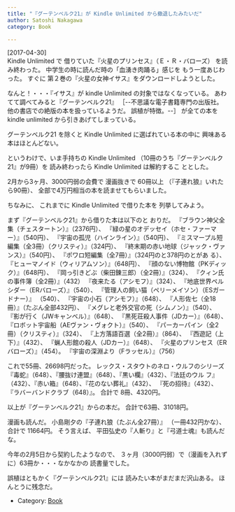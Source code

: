 ```yaml
---
title: "『グーテンベルク21』が Kindle Unlimited から撤退したみたいだ"
author: Satoshi Nakagawa
category: Book

---
```


[2017-04-30]  
 Kindle Unlimited で
借りていた『火星のプリンセス』（Ｅ・Ｒ・バローズ）
を読み終わった。
中学生の時に読んだ時の「血湧き肉踊る」感じを
もう一度あじわった。
すぐに
第２巻の『火星の女神イサス』をダウンロードしようとした。

 なんと！・・・『イサス』が
kindle Unlimited の対象ではなくなっている。
あわてて調べてみると『グーテンベルク21』
［--不思議な電子書籍専門の出版社。
他の書店での絶版の本を扱っているようだ。
誤植が特徴。--］ が全ての本を kindle unlimited
から引きあげてしまっている。

 グーテンベルク21 を除くと
Kindle Unlimited に選ばれている本の中に
興味ある本はほとんどない。

 というわけで、いま手持ちの Kindle Unlimited
（10冊のうち『グーテンベルク21』が9冊）を
読み終わったら Kindle Unlimited は解約するこ
ととした。

 2月から3ヶ月、3000円弱の会費で
漫画抜きで 60冊以上
（『子連れ狼』いれたら90冊）、
全部で4万円相当の本を読ませてもらいました。

<!--more-->

 ちなみに、
これまでに Kindle Unlimited で借りた本を
列挙してみよう。

 まず『グーテンベルク21』から借りた本は以下のと
おりだ。
『ブラウン神父全集（チェスタートン）』（2376円）、
『緑の星のオデッセイ（ホセ・ファーマー）』（540円）、
『宇宙の孤児（ハインライン）』（540円）、
『ミスマープル短編集（全3冊）（クリスティ）』（324円）、
『終末期の赤い地球（ジャック・ヴァンス）』（540円）、
『ポワロ短編集（全7冊）』（324円のと378円のとがあ
る）、
『ヒューマノイド（ウィリアムソン）』（648円）、
『顔のない博物館（PKディック）』（648円）、
『岡っ引きどぶ（柴田錬三郎）（全2冊）』（324）、
『クィン氏の事件簿（全2冊）』（432）
『夜来たる（アシモフ）』（324）、
『地底世界ペルシダー（ERバローズ）』（540）、
『管理人の飼い猫（ペリーメイソン）（ESガードナー）』
（540）、
『宇宙の小石（アシモフ）』（648）、
『人形佐七（全18冊）』（たぶん全部432円）、
『メグレと老外交官の死（シムノン）』（540）、
『影が行く（JWキャンベル）』（648）、
『黒死荘殺人事件（JDカー）』（648）、
『ロボット宇宙船（AEヴァン・ヴォクト）』（540）、
『パーカーパイン（全2冊）（クリスティ）』（324）、
『上方落語百選（全2冊）』（864）、
『西遊記（上下）』（432）、
『蝋人形館の殺人（JDカー）』（648）、
『火星のプリンセス（ERバローズ）』（454）。
『宇宙の深淵より（Fラッセル）』（756）

 これで55冊、26698円だった。
 レックス・スタウトのネロ・ウルフのシリーズ
『毒蛇』（648）、『腰抜け連盟』（648）、『黒い欄』（432）、『法廷のウル
フ』（432）、『赤い箱』（648）、『花のない葬礼』（432）、
『死の招待』（432）、
『ラバーバンドクラブ（648）』。
合計で 8冊、4320円。

 以上が『グーテンベルク21』からの本だ。
合計で63冊、31018円。

 漫画も読んだ。
小島剛夕の『子連れ狼（たぶん全27冊）』
（一冊432円かな）、
合計で 11664円。
そう言えば、
平田弘史の『人斬り』と『弓道士魂』も読んだな。

 今年の2月5日から契約したようなので、
３ヶ月（3000円弱）で（漫画を入れずに）63冊か・・・なかなかの
読書量でした。

 誤植はともかく『グーテンベルク21』には
読みたい本がまだまだ沢山ある。
ほんとうに残念だ。

- Category: [Book](categories.html#Book)

